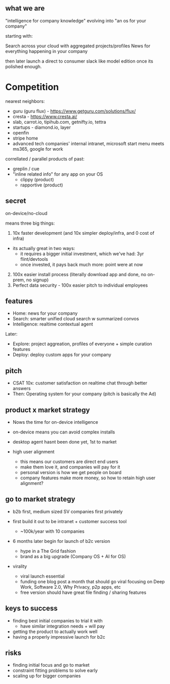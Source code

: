 ## what we are

"intelligence for company knowledge" evolving into "an os for your company"

starting with:

Search across your cloud with aggregated projects/profiles
News for everything happening in your company

then later launch a direct to consumer slack like model edition once its polished enough.

# Competition

nearest neighbors:

* guru (guru flux) - https://www.getguru.com/solutions/flux/
* cresta - https://www.cresta.ai/
* slab, carrot.io, tipihub.com, getnifty.io, tettra
* startups - diamond.io, layer
* openfin
* stripe home
* advanced tech companies' internal intranet, microsoft start menu meets ms365, google for work

correllated / parallel products of past:

* greplin / cue
* "inline related info" for any app on your OS
  * clippy (product)
  * rapportive (product)

## secret

on-device/no-cloud

means three big things:

1.  10x faster development (and 10x simpler deploy/infra, and 0 cost of infra)

* its actually great in two ways:
  * it requires a bigger initial investment, which we've had: 3yr flint/devtools
  * once invested, it pays back much more: point were at now

2.  100x easier install process (literally download app and done, no on-prem, no signup)
3.  Perfect data security - 100x easier pitch to individual employees

## features

* Home: news for your company
* Search: smarter unified cloud search w summarized convos
* Intelligence: realtime contextual agent

Later:

* Explore: project aggreation, profiles of everyone + simple curation features
* Deploy: deploy custom apps for your company

## pitch

* CSAT 10x: customer satisfaction on realtime chat through better answers
* Then: Operating system for your company (pitch is basically the Ad)

## product x market strategy

* Nows the time for on-device intelligence
* on-device means you can avoid complex installs
* desktop agent hasnt been done yet, 1st to market

* high user alignment
  * this means our customers are direct end users
  * make them love it, and companies will pay for it
  * personal version is how we get people on board
  * company features make more money, so how to retain high user alignment?

## go to market strategy

* b2b first, medium sized SV companies first privately
* first build it out to be intranet + customer success tool
  * ~100k/year with 10 companies
* 6 months later begin for launch of b2c version

  * hype in a The Grid fashion
  * brand as a big upgrade (Company OS + AI for OS)

* virality
  * viral launch essential
  * funding one blog post a month that should go viral focusing on Deep Work, Software 2.0, Why Privacy, p2p apps, etc
  * free version should have great file finding / sharing features

## keys to success

* finding best initial companies to trial it with
  * have similar integration needs + will pay
* getting the product to actually work well
* having a properly impressive launch for b2c

## risks

* finding initial focus and go to market
* constraint fitting problems to solve early
* scaling up for bigger companies
